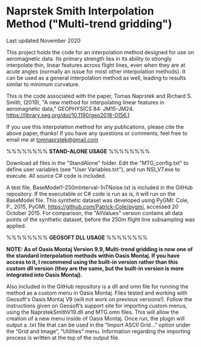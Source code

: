 # Naprstek Smith Interpolation Method ("Multi-trend gridding")
Last updated November 2020

This project holds the code for an interpolation method designed for use on aeromagnetic data. Its primary strength lies in its ability to strongly interpolate thin, linear features across flight lines, even when they are at acute angles (normally an issue for most other interpolation methods). It can be used as a general interpolation method as well, leading to results similar to minimum curvature.

This is the code associated with the paper, Tomas Naprstek and Richard S. Smith, (2019), "A new method for interpolating linear features in aeromagnetic data," GEOPHYSICS 84: JM15-JM24. https://library.seg.org/doi/10.1190/geo2018-0156.1

If you use this interpolation method for any publications, please cite the above paper, thanks! If you have any questions or comments, feel free to email me at tomnaprstek@gmail.com

%%%%%%%%
**STAND-ALONE USAGE**
%%%%%%%%

Download all files in the "StandAlone" folder. Edit the "MTG_config.txt" to define user variables (see "User Variables.txt"), and run NSI_V7.exe to execute. All source C# code is included.

A test file, BaseModel1-250mInterval-1nTNoise.txt is included in the GitHub repository. If the executable or C# code is run as is, it will run on the BaseModel file. This synthetic dataset was developed using PyGMI: Cole, P., 2015, PyGMI, https://github.com/Patrick-Cole/pygmi, accessed 20 October 2015. For comparison, the "AllValues" version contains all data points of the synthetic dataset, before the 250m flight line subsampling was applied.

%%%%%%%%
**GEOSOFT DLL USAGE**
%%%%%%%%

**NOTE: As of Oasis Montaj Version 9.9, Multi-trend gridding is now one of the standard interpolation methods within Oasis Montaj. If you have access to it, I recommend using the built-in version rather than this custom dll version (they are the same, but the built-in version is more integrated into Oasis Montaj).**

Also included in the GitHub repository is a dll and omn file for running the method as a custom menu in Oasis Montaj. Files tested and working with Geosoft's Oasis Montaj V9 (will not work on previous versions!). Follow the instructions given on Geosoft’s support site for importing custom menus, using the NaprstekSmithV19.dll and MTG.omn files. This will allow the creation of a new menu inside of Oasis Montaj. Once run, the plugin will output a .txt file that can be used in the “Import ASCII Grid…” option under the “Grid and Image”, “Utilities” menu. Information regarding the importing process is written at the top of the output file.
